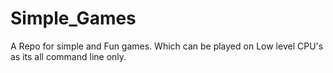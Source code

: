 # Simple_Games

A Repo for simple and Fun games. Which can be played on Low level CPU's as its all command line only.
